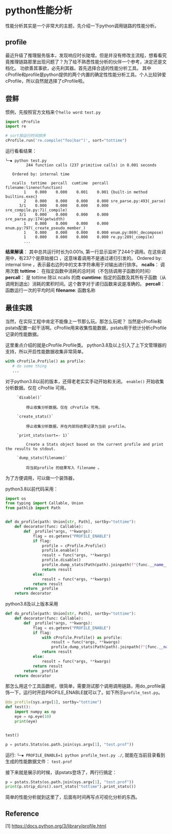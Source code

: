 # python性能分析

性能分析其实是一个非常大的主题，先介绍一下python调用链路的性能分析。

## profile
最近升级了推理服务版本，发现响应时长陡增。但是并没有修改主流程，想看看究竟推理链路那里出现问题了？为了给不熟悉性能分析的伙伴一个参考，决定还是文档化。
功欲善其事欲，必先利其器。首先选择合适的性能分析工具。
其中cProfile和profile是python提供的两个内置的确定性性能分析工具。个人比较钟爱cProfile，所以自然就选择了cProfile啦。


## 尝鲜
惯例，先按照官方文档来个`hello word`: `test.py`
```python
import cProfile
import re

# sort按运行时间排序
cProfile.run('re.compile("foo|bar")', sort="tottime")

```

运行看看结果：
```
└─▪ python test.py
         244 function calls (237 primitive calls) in 0.001 seconds

   Ordered by: internal time

   ncalls  tottime  percall  cumtime  percall filename:lineno(function)
        1    0.000    0.000    0.001    0.001 {built-in method builtins.exec}
        2    0.000    0.000    0.000    0.000 sre_parse.py:493(_parse)
      3/1    0.000    0.000    0.000    0.000 sre_compile.py:71(_compile)
      3/1    0.000    0.000    0.000    0.000 sre_parse.py:174(getwidth)
        1    0.000    0.000    0.000    0.000 enum.py:797(_create_pseudo_member_)
        1    0.000    0.000    0.000    0.000 enum.py:869(_decompose)
        1    0.000    0.000    0.000    0.000 re.py:289(_compile)
        ...
```
**结果解读**：
其中总共运行时长为0.001s, 第一行显示监听了244个调用。在这些调用中，有237个是原始接口 ，这意味着调用不是通过递归引发的。
Ordered by: internal time ，表示最右边列中的文本字符串用于对输出进行排序。
  **ncalls**： 调用次数
  **tottime**： 在指定函数中消耗的总时间（不包括调用子函数的时间）
  **percall**： 是 tottime 除以 ncalls 的商
  **cumtime**: 指定的函数及其所有子函数（从调用到退出）消耗的累积时间。这个数字对于递归函数来说是准确的。
  **percall**： 函数运行一次的平均时间
  **filename**: 函数名称

## 最佳实践

当然，在实际工程中肯定不能像上一节那么玩。那怎么玩呢？
当然是cProfile和pstats配置一起干活啊。cProfile用来收集性能数据，pstats用于统计分析cProfile记录的性能数据。

这里重点介绍的就是cProfile.Profile类。
python3.8及以上引入了上下文管理器的支持，所以开启性能数据收集非常简单。

```python
with cProfile.Profile() as profile:
   # do some thing
   ...
```
对于python3.8以前的版本，还得老老实实手动开始和关闭。
         `enable()`
             开始收集分析数据。仅在 cProfile 可用。

         `disable()`

             停止收集分析数据。仅在 cProfile 可用。

         `create_stats()`

             停止收集分析数据，并在内部将结果记录为当前 profile。

         `print_stats(sort=- 1)`

             Create a Stats object based on the current profile and print the results to stdout.

         `dump_stats(filename)`

             将当前profile 的结果写入 filename 。


为了方便调用，可以做一个装饰器，

python3.8以前代码采用：
```python
import os
from typing import Callable, Union
from pathlib import Path


def do_profile(path: Union[str, Path], sortby="tottime"):
    def decorator(func: Callable):
        def _profile(*args, **kwargs):
            flag = os.getenv("PROFILE_ENABLE")
            if flag:
                profile = cProfile.Profile()
                profile.enable()
                result = func(*args, **kwargs)
                profile.disable()
                profile.dump_stats(Path(path).joinpath(f"{func.__name__}.prof"))
                return result
            else:
                result = func(*args, **kwargs)
            return result
        return _profile
    return decorator

```

python3.8及以上版本采用
```python
def do_profile(path: Union[str, Path], sortby="tottime"):
    def decorator(func: Callable):
        def _profile(*args, **kwargs):
            flag = os.getenv("PROFILE_ENABLE")
            if flag:
                with cProfile.Profile() as profile:
                    result = func(*args, **kwargs)
                    profile.dump_stats(Path(path).joinpath(f"{func.__name__}.prof"))
                return result
            else:
                result = func(*args, **kwargs)
            return result
        return _profile
    return decorator
```

那怎么用这个工具函数呢，很简单，需要测试那个调用调用链路，用do_profile装饰一下，运行时开启PROFILE_ENABLE就可以了。如下所示`profile_test.py`。

```python
@do_profile(sys.argv[1], sortby="tottime")
def test():
    import numpy as np
    eye = np.eye(10)
    print(eye)


test()

p = pstats.Stats(os.path.join(sys.argv[1], "test.prof"))
```
运行: `└─▪ PROFILE_ENABLE=1 python profile_test.py ./`, 就能在当前目录看到生成的性能数据文件： `test.prof`


接下来就是展示的时候，该pstats登场了，两行行搞定：
```python
p = pstats.Stats(os.path.join(sys.argv[1], "test.prof"))
print(p.strip_dirs().sort_stats("tottime").print_stats())
```

简单的性能分析就到这里了，后面有时间再写点可视化分析的东西。


## Reference
[1] https://docs.python.org/3/library/profile.html
